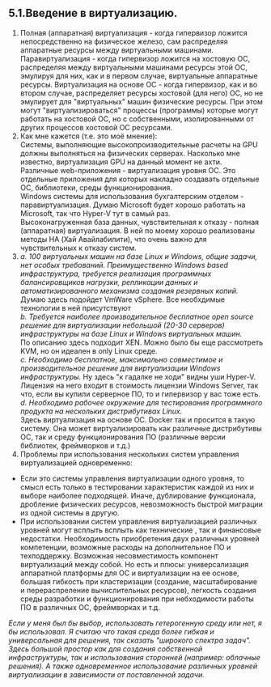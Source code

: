 ## 5.1.Введение в виртуализацию.

1. Полная (аппаратная) виртуализация - когда гипервизор ложится непосредственно на физическое железо, сам распределяя аппаратные ресурсы между виртуальными машинами. Паравиртуализация - когда гипервизор ложится на хостовую ОС, распределяя между виртуальными машинами ресурсы этой ОС, эмулируя для них, как и в первом случае, виртуальные аппаратные ресурсы. Виртуализация на основе ОС - когда гипервизор, как и во втором случае, распределяет ресурсы хостовой (для него) ОС, но не эмулирует для "виртуальных" машин физические ресурсы. При этом могут "виртуализироваться" процессы (программы) которые могут работать на хостовой ОС, но с собственными, изолированными от других процессов хостовой ОС ресурсами.  
2. Как мне кажется (т.е. это моё мнение):  
Системы, выполняющие высокопроизводительные расчеты на GPU должны выполняться на физических серверах. Насколько мне известно, виртуализация GPU на данный момент не ахти.  
Различные web-приложения - виртуализация уровня ОС. Это отдельные приложения для которых накладно создавать отдельные ОС, библиотеки, среды функционирования.  
Windows системы для использования бухгалтерским отделом - паравиртуализация. Думаю Microsoft будет хорошо работать на Microsoft, так что Hyper-V тут в самый раз.  
Высоконагруженная база данных, чувствительная к отказу - полная (аппаратная) виртуализация. В ней по моему хорошо реализованы методы HA (Хай Авайлабилити), что очень важно для чувствительных к отказу систем.  
3. *a. 100 виртуальных машин на базе Linux и Windows, общие задачи, нет особых требований. Преимущественно Windows based инфраструктура, требуется реализация программных балансировщиков нагрузки, репликации данных и автоматизированного механизма создания резервных копий.*  
Думаю здесь подойдет VmWare vSphere. Все необхдимые технологии в ней присутствуют  
*b. Требуется наиболее производительное бесплатное open source решение для виртуализации небольшой (20-30 серверов) инфраструктуры на базе Linux и Windows виртуальных машин.*  
По описанию здесь подходит XEN. Можно было бы еще рассмотреть KVM, но он идеален в only Linux среде.  
*c. Необходимо бесплатное, максимально совместимое и производительное решение для виртуализации Windows инфраструктуры.* 
Ну здесь "к гадалке не ходи" видны уши Hyper-V. Лицензия на него входит в стоимость лицензии Windows Server, так что, если вы купили серверное ПО, то и гипервизор у вас тоже есть.  
*d. Необходимо рабочее окружение для тестирования программного продукта на нескольких дистрибутивах Linux.*  
Здесь виртуализация на основе ОС. Docker так и просится в такую систему. Она может виртуализировать как различные дистрибутивы ОС, так и среду функционирования ПО (различные версии библиотек, фреймворков и т.д.)  
4. Проблемы при использования нескольких систем управления виртуализацией одновременно:  
* Если это системы управления виртуализации одного уровня, то смысл есть только в тестировании характеристик каждой из них и выборе наиболее подходящей. Иначе, дублирование функционала, дробление физических ресурсов, невозможность быстрой миграции из одной системы в другую.  
* При использовании систем управления виртуализацией различных уровней могут всплыть всплыть как технические , так и финансовые недостатки. Необходимость приобретения двух различных уровней компетенции, возможные расходы на дополнительное ПО и техподдержку. Возможная несовместимость компонент виртуализаций между собой. Но есть и плюсы: универсализация аппаратной платформы для ОС и виртуализации на ее основе, большая гибкость при кластеризации (создание, масштабирование и перераспреление вычислительных ресурсов), легкость создания среды разработки и функционирования при небходимости работы ПО в различных ОС, фреймворках и т.д.  

*Если у меня был бы выбор, использовать гетерогенную среду или нет, я бы использовал. Я считаю что такая среда более гибкая и универсальная для решения, так сказать "широкого спектра задач". Здесь большой простор как для создания собственной инфраструктуры, так и использования сторонней (например: облачные решения). А также одновременное использование различных уровней виртуализации в зависимости от поставленной задачи.*  

